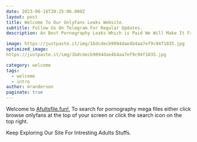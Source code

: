 ```yaml
---
date: 2023-06-16T20:25:06.000Z
layout: post
title: Welcome To Our OnlyFans Leaks Website.
subtitle: Follow Us On Telegram For Regular Updates.
description: An Best Pornography Leaks Which is Paid We Will Make It Free For Everyone.

image: https://justpaste.it/img/1bdcdecb9094dae4b4aa7ef9c94f1035.jpg
optimized_image:
https://justpaste.it/img/1bdcdecb9094dae4b4aa7ef9c94f1035.jpg

category: welcome
tags:
  - welcome
  - intro
author: mranderson
paginate: true
---
```


Welcome to <a href="#">Afultsfile.fun!</a>, To search for pornography mega files either click browse onlyfans at the top of your screen or click the search icon on the top right.


Keep Exploring Our Site For Intresting Adults Stuffs.